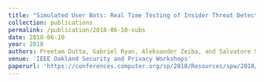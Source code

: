 ```yaml
---
title: "Simulated User Bots: Real Time Testing of Insider Threat Detection Systems"
collection: publications
permalink: /publication/2018-06-10-subs
date: 2018-06-10
year: 2018
authors: Preetam Dutta, Gabriel Ryan, Aleksander Zeiba, and Salvatore Stolfo
venue: 'IEEE Oakland Security and Privacy Workshops'
paperurl: 'https://conferences.computer.org/sp/2018/Resources/spw/2018/SimulatedUserBotsRealTimeTestingofInside.pdf'
---
```

